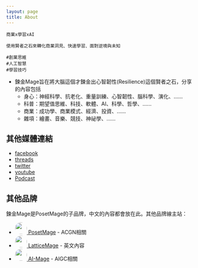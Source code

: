 ```yaml
---
layout: page
title: About
---
```


<style>
img {
  border-radius: 50%; /* Creates the circle shape */
  object-fit: cover; /* Ensures the image covers the area and maintains aspect ratio */
}
</style>

```
商業x學習xAI

使用賢者之石來轉化商業洞見、快速學習、面對逆境與未知

#創業思維
#人工智慧
#學習技巧
```

* 鍊金Mage旨在將大腦這個才鍊金出心智韌性(Resilience)這個賢者之石，分享的內容包括
  * 身心：神經科學、抗老化、重量訓練、心智韌性、腦科學、演化、......
  * 科普：期望值思維、科技、軟體、AI、科學、哲學、......
  * 商業：成功學、商業模式、經濟、投資、......
  * 雜項：繪畫、音樂、競技、神祕學、......


## 其他媒體連結
  * [facebook](https://facebook.com/alchemymage)
  * [threads](https://threads.net/alchemy.mage)
  * [twitter](https://twitter.com/alchemymage)
  * [youtube](https://youtube.com/@alchemymage)
  * [Podcast](/Podcast/)

## 其他品牌
鍊金Mage是PosetMage的子品牌，中文的內容都會放在此。其他品牌線主站：
* <a href="https://posetmage.com"><img src="https://posetmage.com/Images/Icon/PosetMage_t.webp" Height="32" /> PosetMage</a>  - ACGN相關
* <a href="https://lattice.posetmage.com"><img src="https://posetmage.com/Images/Icon/LatticeMage_t.webp" Height="32" /> LatticeMage</a>  - 英文內容
* <a href="https://ai.posetmage.com"><img src="https://posetmage.com/Images/AIMage/LOGO.webp" Height="32" /> AI-Mage</a>  - AIGC相關